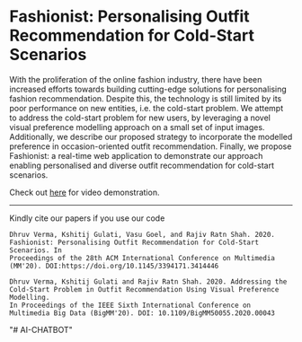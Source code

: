 # Fashionist: Personalising Outfit Recommendation for Cold-Start Scenarios

With the proliferation of the online fashion industry, there have been increased efforts towards building cutting-edge solutions for personalising fashion recommendation. Despite this, the technology is still limited by its poor performance on new entities, i.e. the cold-start problem. We attempt to address the cold-start problem for new users, by leveraging a novel visual preference modelling approach on a small set of input images. Additionally, we describe our proposed strategy to incorporate the modelled preference in occasion-oriented outfit recommendation. Finally, we propose Fashionist: a real-time web application to demonstrate our approach enabling personalised and diverse outfit recommendation for cold-start scenarios. 

Check out [here](https://youtu.be/kuKgPCkoPy0) for video demonstration.

---

Kindly cite our papers if you use our code 

	Dhruv Verma, Kshitij Gulati, Vasu Goel, and Rajiv Ratn Shah. 2020. Fashionist: Personalising Outfit Recommendation for Cold-Start Scenarios. In 
	Proceedings of the 28th ACM International Conference on Multimedia (MM'20). DOI:https://doi.org/10.1145/3394171.3414446
	
	Dhruv Verma, Kshitij Gulati and Rajiv Ratn Shah. 2020. Addressing the Cold-Start Problem in Outfit Recommendation Using Visual Preference Modelling. 
	In Proceedings of the IEEE Sixth International Conference on Multimedia Big Data (BigMM'20). DOI: 10.1109/BigMM50055.2020.00043
"# AI-CHATBOT" 
